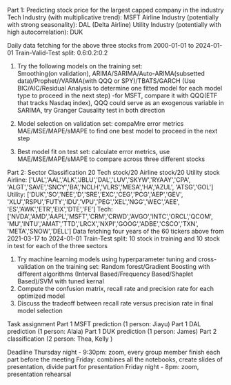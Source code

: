 Part 1: Predicting stock price for the largest capped company in the industry
Tech Industry (with multiplicative trend): MSFT
Airline Industry (potentially with strong seasonality): DAL (Delta Airline)
Utility Industry (potentially with high autocorrelation): DUK 

Daily data fetching for the above three stocks from 2000-01-01 to 2024-01-01
Train-Valid-Test split: 0.6:0.2:0.2
1. Try the following models on the training set:  
Smoothing(on validation), ARIMA/SARIMA/Auto-ARIMA(subsetted data)/Prophet//VARMA(with QQQ or SPY)/TBATS/GARCH (Use BIC/AIC/Residual Analysis to determine one fitted model for each model type to proceed in the next step)
-for MSFT, compare it with QQQ(ETF that tracks Nasdaq index), QQQ could serve as an exogenous variable in SARIMA, try Granger Causality test in both direction

2.  Model selection on validation set: compaMre error metrics MAE/MSE/MAPE/sMAPE to          find one best model to proceed in the next step

3. Best model fit on test set: calculate error metrics, use MAE/MSE/MAPE/sMAPE to compare across three different stocks

Part 2: Sector Classification
20 Tech stock/20 Airline stock/20 Utility stock 
Airline: ['UAL','AAL','ALK','JBLU','DAL','LUV','SKYW','RYAAY','CPA',
                  'ALGT','SAVE','SNCY','BA','NCLH','VLRS','MESA','HA','AZUL',
                  'ATSG','GOL']
Utility: ['DUK','SO','NEE','D','SRE','EXC','CEG','PCG','AEP','GEV',
                  'XLU','RSPU','FUTY','IDU','VPU','PEG','XEL','NGG','WEC','AEE',
                  'ES','AWK','ETR','EIX','DTE','FE']
Tech: ['NVDA','AMD','AAPL','MSFT','CRM','CRWD','AVGO','INTC','ORCL','QCOM',
               'MU','INTU','AMAT','TTD','LRCX','NXPI','GOOG','ADBE','CSCO','TXN',
               'META','SNOW','DELL']
Data fetching four years of the 60 tickers above from 2021-03-17 to 2024-01-01
Train-Test split: 10 stock in training and 10 stock in test for each of the three sectors

1. Try machine learning models using hyperparameter tuning and cross-validation on the training set: Random forest/Gradient Boosting with different algorithms (Interval Based/Frequency Based/Shaplet Based)/SVM with tuned kernal
2. Compute the confusion matrix, recall rate and precision rate for each optimized model
3. Discuss the tradeoff between recall rate versus precision rate in final model selection

Task assignment
Part 1 MSFT prediction (1 person: Jiayu)
Part 1 DAL prediction (1 person: Alaia)
Part 1 DUK prediction (1 person: James)
Part 2 classification (2 person: Thea, Kelly )

Deadline
Thursday night - 9:30pm: zoom, every group member finish each part before the meeting
Friday: combines all the notebooks, create slides of presentation, divide part for presentation
Friday night - 8pm: zoom, presentation rehearsal

